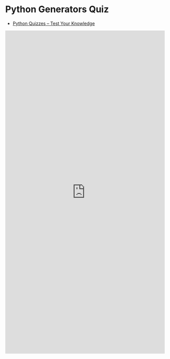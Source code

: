 # Python Generators Quiz

- [Python Quizzes – Test Your Knowledge](../quizzes/index.md)

<iframe src="https://docs.google.com/forms/d/e/1FAIpQLScfkYnnTQW347X82x-b46zl9b0R3UA9tYr6Z3A9-nhEr3lzzw/viewform?embedded=true" width="100%" height="1018" frameborder="0" marginheight="0" marginwidth="0">Loading…</iframe>

<script async src="https://pagead2.googlesyndication.com/pagead/js/adsbygoogle.js?client=ca-pub-1602443888929206"
     crossorigin="anonymous"></script>
<ins class="adsbygoogle"
     style="display:block"
     data-ad-format="autorelaxed"
     data-ad-client="ca-pub-1602443888929206"
     data-ad-slot="7879511511"></ins>
<script>
     (adsbygoogle = window.adsbygoogle || []).push({});
</script>